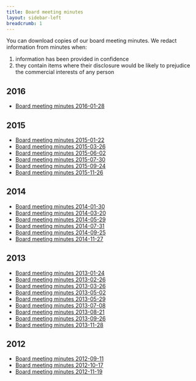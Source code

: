 ```yaml
---
title: Board meeting minutes
layout: sidebar-left
breadcrumb: 1
---
```


You can download copies of our board meeting minutes. We redact information from minutes when:
<ol>
	<li>information has been provided in confidence</li>
	<li>they contain items where their disclosure would be likely to prejudice the commercial interests of any person</li>
</ol>
<h2>2016</h2>
<ul>
	<li><a href="http://suffolklibraries.co.uk/wp-content/uploads/2016/04/board-meeting-minutes-2016-01-28.pdf">Board meeting minutes 2016-01-28</a></li>
</ul>
<h2>2015</h2>
<ul>
	<li><a href="http://suffolklibraries.co.uk/wp-content/uploads/2014/01/Board-meeting-minutes-2015-01-22.pdf">Board meeting minutes 2015-01-22</a></li>
	<li><a href="http://suffolklibraries.co.uk/wp-content/uploads/2014/01/Board-meeting-minutes-2015-03-26.pdf">Board meeting minutes 2015-03-26</a></li>
	<li><a href="http://suffolklibraries.co.uk/wp-content/uploads/2014/01/Board-meeting-minutes-2015-06-02.pdf">Board meeting minutes 2015-06-02</a></li>
	<li><a href="http://suffolklibraries.co.uk/wp-content/uploads/2015/10/Board-meeting-minutes-2015-07-30.pdf">Board meeting minutes 2015-07-30</a></li>
	<li><a href="http://suffolklibraries.co.uk/wp-content/uploads/2015/12/board-meeting-minutes-2015-09-24.pdf">Board meeting minutes 2015-09-24</a></li>
	<li><a href="http://suffolklibraries.co.uk/wp-content/uploads/2014/01/board-meeting-minutes-2015-11-26.pdf">Board meeting minutes 2015-11-26</a></li>
</ul>
<h2>2014</h2>
<ul>
	<li><a href="http://suffolklibraries.co.uk/wp-content/uploads/2014/01/board-meeting-minutes-2014-01-30.pdf">Board meeting minutes 2014-01-30</a></li>
	<li><a href="http://suffolklibraries.co.uk/wp-content/uploads/2014/01/board-meeting-minutes-2014-03-20.pdf">Board meeting minutes 2014-03-20</a></li>
	<li><a href="http://suffolklibraries.co.uk/wp-content/uploads/2014/01/board-meeting-minutes-2014-05-29.pdf">Board meeting minutes 2014-05-29</a></li>
	<li><a href="http://suffolklibraries.co.uk/wp-content/uploads/2014/01/board-meeting-minutes-2014-07-31.pdf">Board meeting minutes 2014-07-31</a></li>
	<li><a href="http://suffolklibraries.co.uk/wp-content/uploads/2014/01/board-meeting-minutes-2014-09-25.pdf">Board meeting minutes 2014-09-25</a></li>
	<li><a href="http://suffolklibraries.co.uk/wp-content/uploads/2014/01/board-meeting-minutes-2014-11-27.pdf">Board meeting minutes 2014-11-27</a></li>
</ul>
<h2>2013</h2>
<ul>
	<li><a href="http://suffolklibraries.co.uk/wp-content/uploads/2014/01/board-meeting-minutes-2013-01-24.pdf">Board meeting minutes 2013-01-24</a></li>
	<li><a href="http://suffolklibraries.co.uk/wp-content/uploads/2014/01/board-meeting-minutes-2013-02-26.pdf">Board meeting minutes 2013-02-26</a></li>
	<li><a href="http://suffolklibraries.co.uk/wp-content/uploads/2014/01/board-meeting-minutes-2013-03-26.pdf">Board meeting minutes 2013-03-26</a></li>
	<li><a href="http://suffolklibraries.co.uk/wp-content/uploads/2014/01/board-meeting-minutes-2013-05-02.pdf">Board meeting minutes 2013-05-02</a></li>
	<li><a href="http://suffolklibraries.co.uk/wp-content/uploads/2014/01/board-meeting-minutes-2013-05-29.pdf">Board meeting minutes 2013-05-29</a></li>
	<li><a href="http://suffolklibraries.co.uk/wp-content/uploads/2014/01/board-meeting-minutes-2013-07-08.pdf">Board meeting minutes 2013-07-08</a></li>
	<li><a href="http://suffolklibraries.co.uk/wp-content/uploads/2014/01/board-meeting-minutes-2013-08-21.pdf">Board meeting minutes 2013-08-21</a></li>
	<li><a href="http://suffolklibraries.co.uk/wp-content/uploads/2014/01/board-meeting-minutes-2013-09-26.pdf">Board meeting minutes 2013-09-26</a></li>
	<li><a href="http://suffolklibraries.co.uk/wp-content/uploads/2014/01/board-meeting-minutes-2013-11-28.pdf">Board meeting minutes 2013-11-28</a></li>
</ul>
<h2>2012</h2>
<ul>
	<li><a href="http://suffolklibraries.co.uk/wp-content/uploads/2014/01/board-meeting-minutes-2012-09-11.pdf">Board meeting minutes 2012-09-11</a></li>
	<li><a href="http://suffolklibraries.co.uk/wp-content/uploads/2014/01/board-meeting-minutes-2012-10-17.pdf">Board meeting minutes 2012-10-17</a></li>
	<li><a href="http://suffolklibraries.co.uk/wp-content/uploads/2014/01/board-meeting-minutes-2012-11-19.pdf">Board meeting minutes 2012-11-19</a></li>
</ul>
